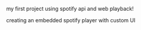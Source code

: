 my first project using spotify api and web playback!

creating an embedded spotify player with custom UI 
